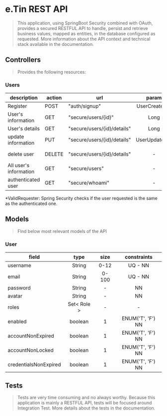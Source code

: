 # e.Tin REST API

> This application, using SpringBoot Security combined with OAuth, provides a secured RESTFUL API to handle, persist and retrieve business values, mapped as entities, in the database configured as requested. More information about the API context and technical stack available in the documentation.

## Controllers

> Provides the following resources:

### Users

description | action | url | param | authentication |
|--------|--------|-----|:-----:|:--------------:|
| Register | POST | "auth/signup" | UserCreateDto | - |
| User's information | GET | "secure/users/{id}" | Long | USER |
| User's details | GET | "secure/users/{id}/details" | Long | USER |
| update information | PUT | "secure/users/{id}/details" | UserUpdateDto | USER + validRequester |
| delete user | DELETE | "secure/users/{id}/details" | - | USER + validRequester |
| All user's information | GET | "secure/users" | - | USER |
| authenticated user | GET | "secure/whoami" | - | USER |

*ValidRequester: Spring Security checks if the user requested is the same as the authenticated one.

## Models

> FInd below most relevant models of the API

### User

| field | type | size | constraints |
|-------|:----:|:----:|:------------:|
| username | String | 0-12 | UQ - NN |
| email | String | 0-100 | UQ - NN |
| password | String | - | NN |
| avatar | String | - | NN |
| roles | Set< Role > | - | - |
| enabled | boolean | 1 | ENUM('T', 'F') NN |
| accountNonExpired | boolean | 1 | ENUM('T', 'F') NN |
| accountNonLocked | boolean | 1 | ENUM('T', 'F') NN |
| credentialsNonExpired | boolean | 1 | ENUM('T', 'F') NN |

## Tests

>Tests are very time consuming and no always worthy. Because this application is mainly a RESTFUL API, tests will be focused around Integration Test. More details about the tests in the documentation.
